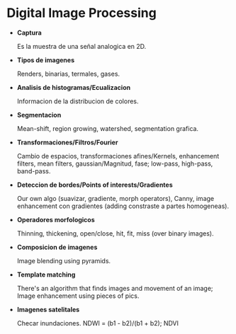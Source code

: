 # Digital Image Processing

- **Captura**

    Es la muestra de una señal analogica en 2D.

- **Tipos de imagenes**
    
    Renders, binarias, termales, gases.

- **Analisis de histogramas/Ecualizacion**

    Informacion de la distribucion de colores.

- **Segmentacion**

    Mean-shift, region growing, watershed, segmentation grafica.

- **Transformaciones/Filtros/Fourier**

    Cambio de espacios, transformaciones afines/Kernels, enhancement filters, mean filters, gaussian/Magnitud, fase; low-pass, high-pass, band-pass.

- **Deteccion de bordes/Points of interests/Gradientes**

    Our own algo (suavizar, gradiente, morph operators), Canny, image enhancement con gradientes (adding constraste a partes homogeneas).

- **Operadores morfologicos**

    Thinning, thickening, open/close, hit, fit, miss (over binary images).

- **Composicion de imagenes**

    Image blending using pyramids.

- **Template matching**

    There's an algorithm that finds images and movement of an image; Image enhancement using pieces of pics.

- **Imagenes satelitales**

    Checar inundaciones. NDWI = (b1 - b2)/(b1 + b2); NDVI